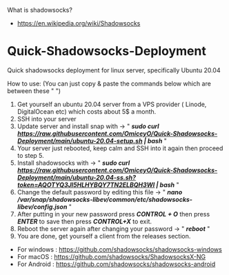 What is shadowsocks? 
- https://en.wikipedia.org/wiki/Shadowsocks


# Quick-Shadowsocks-Deployment
Quick shadowsocks deployment for linux server, specifically Ubuntu 20.04

How to use: 
(You can just copy & paste the commands below which are between these " ")

1) Get yourself an ubuntu 20.04 server from a VPS provider ( Linode, DigitalOcean etc) which costs about 5$ a month.
2) SSH into your server
3) Update server and install snap with -> " ***sudo curl https://raw.githubusercontent.com/OmiceyO/Quick-Shadowsocks-Deployment/main/ubuntu-20.04-setup.sh | bash*** " 
4) Your server just rebooted, keep calm and SSH into it again then proceed to step 5.
5) Install shadowsocks with -> " ***sudo curl https://raw.githubusercontent.com/OmiceyO/Quick-Shadowsocks-Deployment/main/ubuntu-20.04-ss.sh?token=AQOTYQ3JI5HLHYBQY7TN2ELBQH3WI | bash*** "
6) Change the default password by editing this file -> " ***nano /var/snap/shadowsocks-libev/common/etc/shadowsocks-libev/config.json*** "
7) After putting in your new password press ***CONTROL + O*** then press ***ENTER*** to save then press ***CONTROL+X*** to exit.
8) Reboot the server again after changing your password -> " ***reboot*** "
9) You are done, get yourself a client from the releases section.
- For windows : https://github.com/shadowsocks/shadowsocks-windows
- For macOS : https://github.com/shadowsocks/ShadowsocksX-NG
- For Android : https://github.com/shadowsocks/shadowsocks-android
